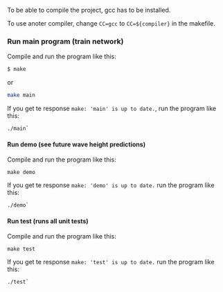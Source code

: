 To be able to compile the project, gcc has to be installed.

To use anoter compiler, change `CC=gcc` to `CC=${compiler}` in the makefile.

### Run main program (train network)

Compile and run the program like this:

```bash
$ make
```
 or
```bash
make main
```

If you get te response `make: 'main' is up to date.`, run the program like this:

```bash
./main`
```

#### Run demo (see future wave height predictions)

Compile and run the program like this:

```
make demo
```

If you get te response `make: 'demo' is up to date.` run the program like this:

```bash
./demo`
```

#### Run test (runs all unit tests)

Compile and run the program like this:

```
make test
```

If you get te response `make: 'test' is up to date.` run the program like this:

```bash
./test`
```